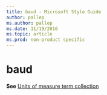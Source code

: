```yaml
---
title: baud - Microsoft Style Guide
author: pallep
ms.author: pallep
ms.date: 11/19/2016
ms.topic: article
ms.prod: non-product specific
---
```


# baud

**See** [Units of measure term collection](/style-guide/a-z-word-list-term-collections/term-collections/units-of-measure-terms)
